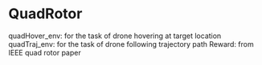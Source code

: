 # QuadRotor

quadHover_env: for the task of drone hovering at target location
quadTraj_env: for the task of drone following trajectory path
Reward: from IEEE quad rotor paper